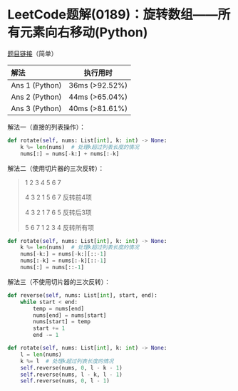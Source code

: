 # LeetCode题解(0189)：旋转数组——所有元素向右移动(Python)

[题目链接](https://leetcode-cn.com/problems/rotate-array/)（简单）

| 解法           | 执行用时       |
| :------------- | -------------- |
| Ans 1 (Python) | 36ms (>92.52%) |
| Ans 2 (Python) | 44ms (>65.04%) |
| Ans 3 (Python) | 40ms (>81.61%) |

解法一（直接的列表操作）：

```python
def rotate(self, nums: List[int], k: int) -> None:
    k %= len(nums)  # 处理k超过列表长度的情况
    nums[:] = nums[-k:] + nums[:-k]
```

解法二（使用切片器的三次反转）：

> 1 2 3 4 5 6 7
>
> 4 3 2 1 5 6 7 反转前4项
>
> 4 3 2 1 7 6 5 反转后3项
>
> 5 6 7 1 2 3 4 反转所有项

```python
def rotate(self, nums: List[int], k: int) -> None:
    k %= len(nums)  # 处理k超过列表长度的情况
    nums[-k:] = nums[-k:][::-1]
    nums[:-k] = nums[:-k][::-1]
    nums[:] = nums[::-1]
```

解法三（不使用切片器的三次反转）：

```python
def reverse(self, nums: List[int], start, end):
    while start < end:
        temp = nums[end]
        nums[end] = nums[start]
        nums[start] = temp
        start += 1
        end -= 1

def rotate(self, nums: List[int], k: int) -> None:
    l = len(nums)
    k %= l  # 处理k超过列表长度的情况
    self.reverse(nums, 0, l - k - 1)
    self.reverse(nums, l - k, l - 1)
    self.reverse(nums, 0, l - 1)
```